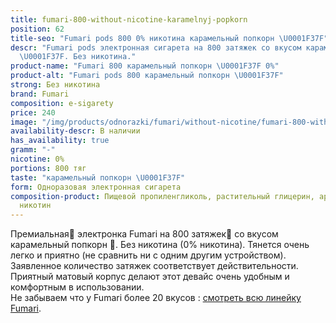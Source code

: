 ```yaml
---
title: fumari-800-without-nicotine-karamelnyj-popkorn
position: 62
title-seo: "Fumari pods 800 0% никотина карамельный попкорн \U0001F37F"
descr: "Fumari pods электронная сигарета на 800 затяжек со вкусом карамельный попкорн
  \U0001F37F. Без никотина."
product-name: "Fumari 800 карамельный попкорн \U0001F37F 0%"
product-alt: "Fumari pods 800 карамельный попкорн \U0001F37F"
strong: Без никотина
brand: Fumari
composition: e-sigarety
price: 240
image: "/img/products/odnorazki/fumari/without-nicotine/fumari-800-without-nicotine-karamelnyj-popkorn.png"
availability-descr: В наличии
has_availability: true
gramm: "-"
nicotine: 0%
portions: 800 тяг
taste: "карамельный попкорн \U0001F37F"
form: Одноразовая электронная сигарета
composition-product: Пищевой пропиленгликоль, растительный глицерин, ароматизатор,
  никотин
---
```


Премиальная🥇 электронка Fumari на 800 затяжек💨 со вкусом карамельный попкорн 🍿. Без никотина (0% никотина). Тянется очень легко и приятно (не сравнить ни с одним другим устройством). Заявленное количество затяжек соответствует действительности. Приятный матовый корпус делают этот девайс очень удобным и комфортным в использовании.<br>
Не забываем что у Fumari более 20 вкусов : [смотреть всю линейку Fumari](/fumari).